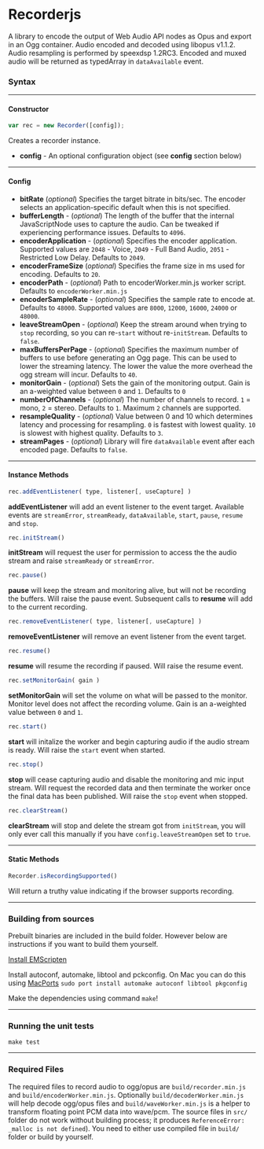 # Recorderjs

A library to encode the output of Web Audio API nodes as Opus and export in an Ogg container. Audio encoded and decoded using libopus v1.1.2. Audio resampling is performed by speexdsp 1.2RC3.
Encoded and muxed audio will be returned as typedArray in `dataAvailable` event.

### Syntax


---------
#### Constructor

```js
var rec = new Recorder([config]);
```
Creates a recorder instance.

- **config** - An optional configuration object (see **config** section below)


---------
#### Config

- **bitRate** (*optional*) Specifies the target bitrate in bits/sec. The encoder selects an application-specific default when this is not specified.
- **bufferLength** - (*optional*) The length of the buffer that the internal JavaScriptNode uses to capture the audio. Can be tweaked if experiencing performance issues. Defaults to `4096`.
- **encoderApplication** - (*optional*) Specifies the encoder application. Supported values are `2048` - Voice, `2049` - Full Band Audio, `2051` - Restricted Low Delay. Defaults to `2049`.
- **encoderFrameSize** (*optional*) Specifies the frame size in ms used for encoding. Defaults to `20`.
- **encoderPath** - (*optional*) Path to encoderWorker.min.js worker script. Defaults to `encoderWorker.min.js`
- **encoderSampleRate** - (*optional*) Specifies the sample rate to encode at. Defaults to `48000`. Supported values are `8000`, `12000`, `16000`, `24000` or `48000`.
- **leaveStreamOpen** - (*optional*) Keep the stream around when trying to `stop` recording, so you can re-`start` without re-`initStream`. Defaults to `false`.
- **maxBuffersPerPage** - (*optional*) Specifies the maximum number of buffers to use before generating an Ogg page. This can be used to lower the streaming latency. The lower the value the more overhead the ogg stream will incur. Defaults to `40`.
- **monitorGain** - (*optional*) Sets the gain of the monitoring output. Gain is an a-weighted value between `0` and `1`. Defaults to `0`
- **numberOfChannels** - (*optional*) The number of channels to record. `1` = mono, `2` = stereo. Defaults to `1`. Maximum `2` channels are supported.
- **resampleQuality** - (*optional*) Value between 0 and 10 which determines latency and processing for resampling. `0` is fastest with lowest quality. `10` is slowest with highest quality. Defaults to `3`.
- **streamPages** - (*optional*) Library will fire `dataAvailable` event after each encoded page. Defaults to `false`.


---------
#### Instance Methods

```js
rec.addEventListener( type, listener[, useCapture] )
```

**addEventListener** will add an event listener to the event target. Available events are `streamError`, `streamReady`, `dataAvailable`, `start`, `pause`, `resume` and `stop`.

```js
rec.initStream()
```

**initStream** will request the user for permission to access the the audio stream and raise `streamReady` or `streamError`.

```js
rec.pause()
```

**pause** will keep the stream and monitoring alive, but will not be recording the buffers. Will raise the pause event. Subsequent calls to **resume** will add to the current recording.

```js
rec.removeEventListener( type, listener[, useCapture] )
```

**removeEventListener** will remove an event listener from the event target.

```js
rec.resume()
```

**resume** will resume the recording if paused. Will raise the resume event.

```js
rec.setMonitorGain( gain )
```

**setMonitorGain** will set the volume on what will be passed to the monitor. Monitor level does not affect the recording volume. Gain is an a-weighted value between `0` and `1`.

```js
rec.start()
```

**start** will initalize the worker and begin capturing audio if the audio stream is ready. Will raise the `start` event when started.

```js
rec.stop()
```

**stop** will cease capturing audio and disable the monitoring and mic input stream. Will request the recorded data and then terminate the worker once the final data has been published. Will raise the `stop` event when stopped.

```js
rec.clearStream()
```

**clearStream** will stop and delete the stream got from `initStream`, you will only ever call this manually if you have `config.leaveStreamOpen` set to `true`.


---------
#### Static Methods

```js
Recorder.isRecordingSupported()
```

Will return a truthy value indicating if the browser supports recording.


---------
### Building from sources 

Prebuilt binaries are included in the build folder. However below are instructions if you want to build them yourself.

[Install EMScripten](https://kripken.github.io/emscripten-site/docs/getting_started/downloads.html)

Install autoconf, automake, libtool and pckconfig.
On Mac you can do this using [MacPorts](https://www.macports.org/install.php)
`sudo port install automake autoconf libtool pkgconfig`

Make the dependencies using command `make`!

---------
### Running the unit tests 

`make test`

---------
### Required Files

The required files to record audio to ogg/opus are `build/recorder.min.js` and `build/encoderWorker.min.js`. Optionally `build/decoderWorker.min.js` will help decode ogg/opus files and `build/waveWorker.min.js` is a helper to transform floating point PCM data into wave/pcm. The source files in `src/` folder do not work without building process; it produces  `ReferenceError: _malloc is not defined`). You need to either use compiled file in `build/` folder or build by yourself.

